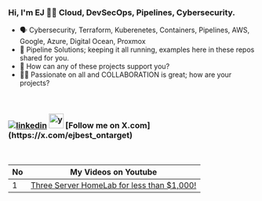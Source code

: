 ### Hi, I'm EJ 👋🏻  **Cloud, DevSecOps, Pipelines, Cybersecurity.**
- 🗣 Cybersecurity, Terraform, Kuberenetes, Containers, Pipelines, AWS, Google, Azure, Digital Ocean, Proxmox 
- 🚀 Pipeline Solutions; keeping it all running, examples here in these repos shared for you.
- 📲 How can any of these projects support you?
- 🤝🏻 Passionate on all and COLLABORATION is great; how are your projects?
<br>
<h3 align="left">
<a href="https://www.linkedin.com/in/ejbest/"><img src="https://img.icons8.com/color/30/000000/linkedin.png" alt="linkedin"/></a>
<a href="https://www.youtube.com/@EJBest-DevSecOps" target="_blank"><img src="https://img.icons8.com/color/344/youtube-play.png" alt="youtube" width="30" height="30"/></a>
[Follow me on X.com](https://x.com/ejbest_ontarget)
</h3>
<br>
  
| No  | My Videos on Youtube |
| --- | ----------- |
| 1 | [Three Server HomeLab for less than $1,000!](https://www.youtube.com/watch?v=4thPO2f_GkY)



